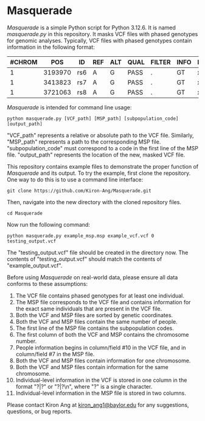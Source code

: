 # Masquerade

*Masquerade* is a simple Python script for Python 3.12.6.
It is named *masquerade.py* in this repository.
It masks VCF files with phased genotypes for genomic analyses.
Typically, VCF files with phased genotypes contain information in the following format:

| #CHROM |   POS    |   ID   | REF | ALT | QUAL | FILTER | INFO | FORMAT | Sample_1 | Sample_2 | Sample_3 |
|--------|----------|--------|-----|-----|------|--------|------|--------|----------|----------|----------|
|   1    | 3193970  |  rs6   |  A  |  G  | PASS |   .    |  GT  |    x   |   1\|1   |   1\|1   |   1\|1   |
|   1    | 3413823  |  rs7   |  A  |  G  | PASS |   .    |  GT  |    x   |   0\|1   |   0\|1   |   0\|1   |
|   1    | 3721063  |  rs8   |  A  |  G  | PASS |   .    |  GT  |    x   |   1\|0   |   1\|0   |   1\|0   |

*Masquerade* is intended for command line usage:
```
python masquerade.py [VCF_path] [MSP_path] [subpopulation_code] [output_path]
```
"VCF_path" represents a relative or absolute path to the VCF file.
Similarly, "MSP_path" represents a path to the corresponding MSP file.
"subpopulation_code" must correspond to a code in the first line of the MSP file.
"output_path" represents the location of the new, masked VCF file.

This repository contains example files to demonstrate the proper function of *Masquerade* and its output.
To try the example, first clone the repository.
One way to do this is to use a command line interface:
```
git clone https://github.com/Kiron-Ang/Masquerade.git
```
Then, navigate into the new directory with the cloned repository files.
```
cd Masquerade
```
Now run the following command:
```
python masquerade.py example_msp.msp example_vcf.vcf 0 testing_output.vcf
```
The "testing_output.vcf" file should be created in the directory now.
The contents of "testing_output.vcf" should match the contents of "example_output.vcf".

Before using *Masquerade* on real-world data, please ensure all data conforms to these assumptions:

1) The VCF file contains phased genotypes for at least one individual.
2) The MSP file corresponds to the VCF file and contains information for the exact same individuals that are present in the VCF file.
3) Both the VCF and MSP files are sorted by genetic coordinates.
4) Both the VCF and MSP files contain the same number of people.
5) The first line of the MSP file contains the subpopulation codes.
6) The first column of both the VCF and MSP contains the chromosome number.
7) People information begins in column/field #10 in the VCF file, and in column/field #7 in the MSP file.
8) Both the VCF and MSP files contain information for one chromosome.
9) Both the VCF and MSP files contain information for the same chromosome.
10) Individual-level information in the VCF is stored in one column in the format "?|?" or "?|?\n", where "?" is a single character.
11) Individual-level information in the MSP file is stored in two columns.

Please contact Kiron Ang at kiron_ang1@baylor.edu for any suggestions, questions, or bug reports.